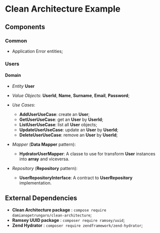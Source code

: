 # Clean Architecture Example

## Components

### Common

* Application Error entities; 

### Users

#### Domain

* *Entity* **User**

* *Value Objects*: **UserId**, **Name**, **Surname**, **Email**, **Password**;

* *Use Cases*:
  * **AddUserUseCase**: create an **User**;
  * **GetUserUseCase**: get an **User** by **UserId**;
  * **ListUserUseCase**: list all **User** objects;
  * **UpdateUserUseCase**: update an **User** by **UserId**;
  * **DeleteUserUseCase**: remove an **User** by **UserId**;

* *Mapper* (**Data Mapper** pattern):
  * **HydratorUserMapper**: A classe to use for transform **User** instances into **array** and viceversa.

* *Repository* (**Repository** pattern):
  * **UserRepositoryInterface**: A contract to **UserRepository** implementation.

## External Dependencies

* **Clean Architecture package** : `compose require damianopetrungaro/clean-architecture`;
* **Ramsey UUID package** : `composer require ramsey/uuid`;
* **Zend Hydrator** : `composer require zendframework/zend-hydrator`;
